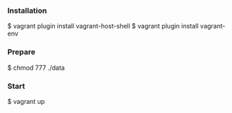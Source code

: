 ### Installation
$ vagrant plugin install vagrant-host-shell
$ vagrant plugin install vagrant-env

### Prepare
$ chmod 777 ./data

### Start
$ vagrant up
